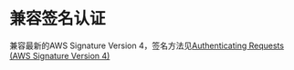# 兼容签名认证

兼容最新的AWS Signature Version 4，签名方法见[Authenticating Requests (AWS Signature Version 4)](https://docs.aws.amazon.com/AmazonS3/latest/API/sig-v4-authenticating-requests.html)

